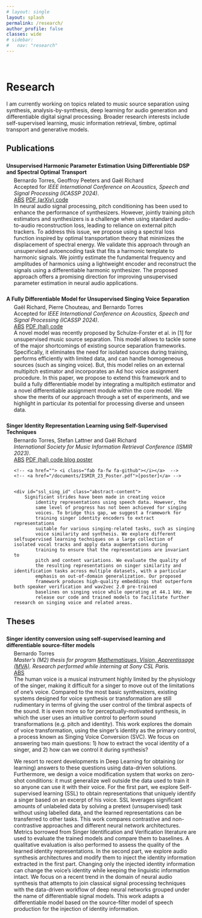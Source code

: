 ```yaml
---
# layout: single
layout: splash
permalink: /research/
author_profile: false
classes: wide
# sidebar:
#   nav: "research"
---
```


<!-- <script>
function toggleAbstract() {
    var abstract = document.getElementById("abstractContent");
    if (abstract.style.display === "none") {
        abstract.style.display = "block";
    } else {
        abstract.style.display = "none";
    }
}
<script> -->


<div markdown = "1">

<!-- Add a bit of space -->

<br>




# Research
I am currently working on topics related to music source separation using synthesis, analysis-by-synthesis, deep learning for audio generation and differentiable digital signal processing. Broader research interests include self-supervised learning, music information retrieval, timbre, optimal transport and generative models.
<!-- <p style="font-family:verdana"></p> -->


## Publications  
<!-- add small space, not full line break -->


<div class="notice--blank">
  <p style="margin: 0; padding: 0; margin-top: 25px">
    <strong>Unsupervised Harmonic Parameter Estimation Using Differentiable DSP and Spectral Optimal Transport</strong>
  </p> 
  <div style="margin-left: 20px; margin-top: 5px;">
    Bernardo Torres, Geoffroy Peeters and Gaël Richard
    <br>
     Accepted for <em>IEEE International Conference on Acoustics, Speech and Signal Processing (ICASSP 2024)</em>. 
    <br>
    <a href="javascript:void(0)" class="pdf-box" onclick="toggleAbstract('sot')">ABS</a>
    <a href="https://arxiv.org/pdf/2312.14507.pdf" class="pdf-box"> PDF (arXiv)
    </a>
    <a href="https://github.com/bernardo-torres/1d-spectral-optimal-transport" class="pdf-box"> <i class="fab fa-fw fa-github"></i> code 
    </a>

    
  <div id="sot" class="abstract-content">
        In neural audio signal processing, pitch conditioning has been used to enhance the performance of synthesizers. However, jointly training pitch estimators and synthesizers is a challenge when using standard audio-to-audio reconstruction loss, leading to reliance on external pitch trackers. To address this issue, we propose using a spectral loss function inspired by optimal transportation theory that minimizes the displacement of spectral energy. We validate this approach through an unsupervised autoencoding task that fits a harmonic template to harmonic signals. We jointly estimate the fundamental frequency and amplitudes of harmonics using a lightweight encoder and reconstruct the signals using a differentiable harmonic synthesizer. The proposed approach offers a promising direction for improving unsupervised parameter estimation in neural audio applications.
  </div>
</div>
</div>


<div class="notice--blank">
  <p style="margin: 0; padding: 0; margin-top: 25px">
    <strong>A Fully Differentiable Model for Unsupervised Singing Voice Separation</strong>
  </p> 
  <div style="margin-left: 20px; margin-top: 5px;">
    Gaël Richard, Pierre Chouteau, and Bernardo Torres
    <br>
     Accepted for <em>IEEE International Conference on Acoustics, Speech and Signal Processing (ICASSP 2024)</em>. 
    <br>
    <a href="javascript:void(0)" class="pdf-box" onclick="toggleAbstract('fully-dif')">ABS</a>
    <a href="https://telecom-paris.hal.science/hal-04356813v1/document" class="pdf-box"> PDF (hal)
    </a>
    <a href="https://github.com/PierreChouteau/umss" class="pdf-box"> <i class="fab fa-fw fa-github"></i> code 
    </a>

    
  <div id="fully-dif" class="abstract-content">
        A novel model was recently proposed by Schulze-Forster et al. in [1] for unsupervised music source separation. This model allows to tackle some of the major shortcomings of existing source separation frameworks. Specifically, it eliminates the need for isolated sources during training, performs efficiently with limited data, and can handle homogeneous sources (such as singing voice). But, this model relies on an external multipitch estimator and incorporates an Ad hoc voice assignment procedure. In this paper, we propose to extend this framework and to build a fully differentiable model by integrating a multipitch estimator and a novel differentiable assignment module within the core model. We show the merits of our approach through a set of experiments, and we highlight in particular its potential for processing diverse and unseen data.
  </div>
</div>
</div>




<div class="notice--blank">
  <p style="margin: 0; padding: 0; margin-top: 25px">
    <strong>Singer Identity Representation Learning using Self-Supervised Techniques</strong>
  </p> 
  <div style="margin-left: 20px; margin-top: 5px;">
    Bernardo Torres, Stefan Lattner and Gaël Richard
    <br>
    <em>International Society for Music Information Retrieval Conference (ISMIR 2023)</em>. 
    <br>
    <a href="javascript:void(0)" class="pdf-box" onclick="toggleAbstract('ssl_sing_id')">ABS</a>
    <a href="https://telecom-paris.hal.science/hal-04186048v1/document" class="pdf-box"> PDF (hal)
    </a>
    <a href="https://github.com/SonyCSLParis/ssl-singer-identity" class="pdf-box"> <i class="fab fa-fw fa-github"></i> code 
    </a>
    <!-- <a href="https://telecom-paris.hal.science/hal-04186048v1/document"> <i class="fas fa-file-pdf"></i></a>  -->
   <a href="https://sites.google.com/view/singer-representation-learning" class="pdf-box"> blog 
    </a>
    <a href="/documents/ISMIR_23_Poster.pdf" class="pdf-box"> poster 
    </a>

    <!-- <a href=""> <i class="fab fa-fw fa-github"></i></a>  -->
    <!-- <a href="/documents/ISMIR_23_Poster.pdf">[poster]</a> -->

    
    <div id="ssl_sing_id" class="abstract-content">
        Significant strides have been made in creating voice
            identity representations using speech data. However, the
            same level of progress has not been achieved for singing
            voices. To bridge this gap, we suggest a framework for
            training singer identity encoders to extract representations
            suitable for various singing-related tasks, such as singing
            voice similarity and synthesis. We explore different selfsupervised learning techniques on a large collection of isolated vocal tracks and apply data augmentations during
            training to ensure that the representations are invariant to
            pitch and content variations. We evaluate the quality of
            the resulting representations on singer similarity and identification tasks across multiple datasets, with a particular
            emphasis on out-of-domain generalization. Our proposed
            framework produces high-quality embeddings that outperform both speaker verification and wav2vec 2.0 pre-trained
            baselines on singing voice while operating at 44.1 kHz. We
            release our code and trained models to facilitate further research on singing voice and related areas.
  </div>
</div>
</div>





<!-- 
**Torres, B.**, Lattner, S. and Richard, G., 2023. *Singer Identity Representation Learning using Self-Supervised Techniques*. In International Society for Music Information Retrieval Conference (ISMIR 2023).    <a href="https://telecom-paris.hal.science/hal-04186048v1/document"> <i class="fas fa-file-pdf"></i></a> <a href="https://github.com/SonyCSLParis/ssl-singer-identity"> <i class="fab fa-fw fa-github"></i></a> [[blog]](https://sites.google.com/view/singer-representation-learning) [[poster]](/documents/ISMIR_23_Poster.pdf) 
</div>{: .notice--blank} -->



## Theses

<!-- Bernardo Torres. *Singer identity conversion using self-supervised learning and differentiable source-filter models*. Master’s (M2) thesis for master's program [Mathematiques, Vision, Apprentissage (MVA)](https://www.master-mva.com/),
in double degree with Telecom Paris. Research performed in an intership at Sony CSL Paris. -->

<div class="notice--blank">
  <p style="margin: 0; padding: 0; margin-top: 25px">
    <strong>Singer identity conversion using self-supervised learning and differentiable source-filter models</strong>
  </p> 
    <div style="margin-left: 20px; margin-top: 5px;">
        Bernardo Torres
        <br>
        <em> Master’s (M2) thesis for program <a href="https://www.master-mva.com/">Mathematiques, Vision, Apprentissage (MVA)</a>. Research performed while interning at Sony CSL Paris.</em>
        <br>
        <a href="javascript:void(0)" class="pdf-box" onclick="toggleAbstract('masters')">ABS</a>
        <div id="masters" class="abstract-content">
            The human voice is a musical instrument highly limited by the physiology of the singer, making it
difficult for a singer to move out of the limitations of one’s voice. Compared to the most basic
synthesizers, existing systems designed for voice synthesis or transformation are still
rudimentary in terms of giving the user control of the timbral aspects of the sound. It is even
more so for perceptually-motivated synthesis, in which the user uses an intuitive control to
perform sound transformations (e.g. pitch and identity).
This work explores the domain of voice transformation, using the singer’s identity as the primary
control, a process known as Singing Voice Conversion (SVC). We focus on
answering two main questions: 1) how to extract the vocal identity of a singer, and 2) how can we control
it during synthesis? 

We resort to recent developments in Deep Learning for obtaining (or learning) answers to
these questions using data-driven solutions. Furthermore, we design a voice modification
system that works on zero-shot conditions: it must generalize well outside the data used to train
it so anyone can use it with their voice.
For the first part, we explore Self-supervised learning (SSL) to obtain representations that
uniquely identify a singer based on an excerpt of his voice. SSL leverages significant amounts
of unlabeled data by solving a pretext (unsupervised) task without using labelled data, and the
learned representations can be transferred to other tasks. This work compares contrastive and
non-contrastive approaches and different neural network architectures. Metrics borrowed from
Singer Identification and Verification literature are used to evaluate the trained models and
compare them to baselines. A qualitative evaluation is also performed to assess the quality of
the learned identity representations.
In the second part, we explore audio synthesis architectures and modify them to inject the
identity information extracted in the first part. Changing only the injected identity information can
change the voice’s identity while keeping the linguistic information intact. We focus on a recent
trend in the domain of neural audio synthesis that attempts to join classical signal processing
techniques with the data-driven workflow of deep neural networks grouped under the name of
differentiable signal models. This work adapts a differentiable model based on the source-filter
model of speech production for the injection of identity information.
        </div>
    </div>
</div>

